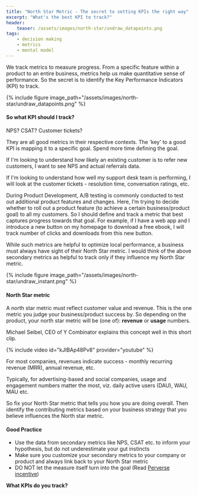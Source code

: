 ```yaml
---
title: "North Star Metric - The secret to setting KPIs the right way"
excerpt: "What's the best KPI to track?"
header:
    teaser: /assets/images/north-star/undraw_datapoints.png
tags:
    - decision making
    - metrics
    - mental model
---
```

We track metrics to measure progress. From a specific feature within a product to an entire business, metrics help us make quantitative sense of performance. So the secret is to identify the Key Performance Indicators (KPI) to track.

{% include figure image_path="/assets/images/north-star/undraw_datapoints.png" %}

#### So what KPI should I track? 
NPS? CSAT? Customer tickets?

They are all good metrics in their respective contexts. The 'key' to a good KPI is mapping it to a specific goal. Spend more time defining the goal.

If I'm looking to understand how likely an existing customer is to refer new customers, I want to see NPS and actual referrals data.

If I'm looking to understand how well my support desk team is performing, I will look at the customer tickets - resolution time, conversation ratings, etc.

During Product Development, A/B testing is commonly conducted to test out additional product features and changes. Here, I’m trying to decide whether to roll out a product feature (to achieve a certain business/product goal) to all my customers. So I should define and track a metric that best captures progress towards that goal. For example, if I have a web app and I introduce a new button on my homepage to download a free ebook, I will track number of clicks and downloads from this new button.

While such metrics are helpful to optimize local performance, a business must always have sight of their North Star metric. I would think of the above secondary metrics as helpful to track only if they influence my North Star metric.

{% include figure image_path="/assets/images/north-star/undraw_instant.png" %}

#### North Star metric
A north star metric must reflect customer value and revenue. This is the one metric you judge your business/product success by. So depending on the product, your north star metric will be (one of): **revenue** or **usage** numbers. 

Michael Seibel, CEO of Y Combinator explains this concept well in this short clip.

{% include video id="kJIBAp48Pv8" provider="youtube" %}

For most companies, revenues indicate success - monthly recurring revenue (MRR), annual revenue, etc.

Typically, for advertising-based and social companies, usage and engagement numbers matter the most, viz. daily active users (DAU), WAU, MAU etc.

So fix your North Star metric that tells you how you are doing overall. Then identify the contributing metrics based on your business strategy that you believe influences the North star metric.

#### Good Practice
- Use the data from secondary metrics like NPS, CSAT etc. to inform your hypothesis, but do not underestimate your gut instincts
- Make sure you customize your secondary metrics to your company or product and always link back to your North Star metric
- DO NOT let the measure itself turn into the goal (Read [Perverse incentive](https://en.wikipedia.org/wiki/Perverse_incentive#The_original_cobra_effect))


**What KPIs do you track?**